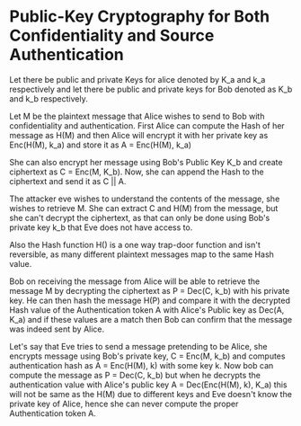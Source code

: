 # Public-Key Cryptography for Both Confidentiality and Source Authentication

Let there be public and private Keys for alice denoted by K_a and k_a respectively and let there 
be public and private keys for Bob denoted as K_b and k_b respectively.

Let M be the plaintext message that Alice wishes to send to Bob with confidentiality and 
authentication. First Alice can compute the Hash of her message as H(M) and then Alice 
will encrypt it with her private key as Enc(H(M), k_a) and store it as 
A = Enc(H(M), k_a)

She can also encrypt her message using Bob's Public Key K_b and create ciphertext as 
C = Enc(M, K_b). Now, she can append the Hash to the ciphertext and send it as C || A.

The attacker eve wishes to understand the contents of the message, she wishes to retrieve M.
She can extract C and H(M) from the message, but she can't decrypt the ciphertext, as that can only
be done using Bob's private key k_b that Eve does not have access to.

Also the Hash function H() is a one way trap-door function and isn't reversible, as many different
plaintext messages map to the same Hash value.

Bob on receiving the message from Alice will be able to retrieve the message M by decrypting the 
ciphertext as P = Dec(C, k_b) with his private key. He can then hash the message H(P) and compare
it with the decrypted Hash value of the Authentication token A with Alice's Public key as 
Dec(A, K_a) and if these values are a match then Bob can confirm that the message was indeed sent 
by Alice.

Let's say that Eve tries to send a message pretending to be Alice, she encrypts message using 
Bob's private key, C = Enc(M, k_b) and computes authentication hash as A = Enc(H(M), k) with some 
key k. Now bob can compute the message as P = Dec(C, k_b) but when he decrypts the authentication 
value with Alice's public key A = Dec(Enc(H(M), k), K_a) this will not be same as the H(M) due 
to different keys and Eve doesn't know the private key of Alice, hence she can never compute
the proper Authentication token A.
